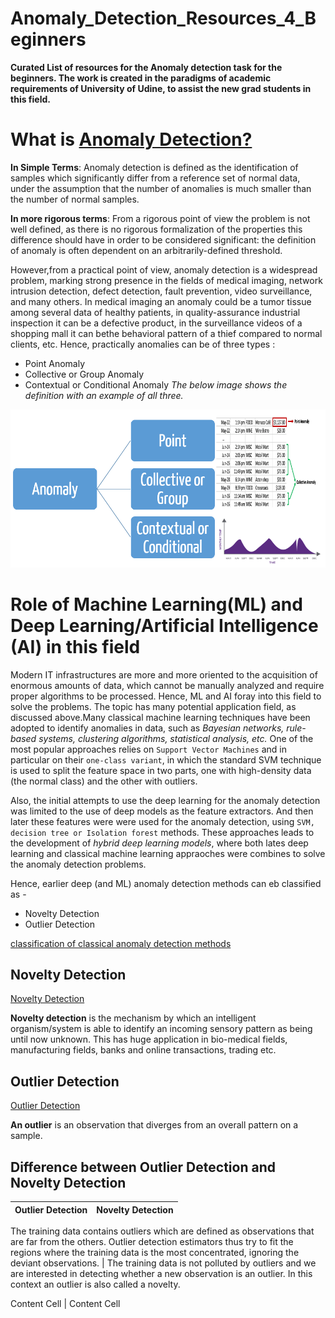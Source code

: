 # Anomaly_Detection_Resources_4_Beginners
**Curated List of resources for the Anomaly detection task for the beginners. The work is created in the paradigms of academic requirements of University of Udine, to assist the new grad students in this field.**

# What is [Anomaly Detection?](https://en.wikipedia.org/wiki/Anomaly_detection)
**In Simple Terms**: Anomaly detection is defined as the identification of samples which significantly differ from a reference set of normal data, under the assumption that the number of anomalies is much smaller than the number of normal samples.

**In more rigorous terms**: From a rigorous point of view the problem is not well defined, as there is no rigorous formalization of the properties this difference should have in order to be considered significant: the definition of anomaly is often dependent on an arbitrarily-defined threshold.

However,from a practical point of view, anomaly detection is a widespread problem, marking strong presence in the fields of medical imaging, network intrusion detection, defect detection, fault prevention, video surveillance, and many others. In medical imaging an anomaly could be a tumor tissue among several data of healthy patients, in quality-assurance industrial inspection it can be a defective product, in the surveillance videos of a shopping mall it can bethe behavioral pattern of a thief compared to normal
clients, etc. Hence, practically anomalies can be of three types :
* Point Anomaly
* Collective or Group Anomaly
* Contextual or Conditional Anomaly
*The below image shows the definition with an example of all three.*

![Anomalies Types](Images/anomaly_types.PNG)

# Role of Machine Learning(ML) and Deep Learning/Artificial Intelligence (AI) in this field
Modern IT infrastructures are more and more oriented to the acquisition of enormous amounts of data, which cannot be manually analyzed and require proper algorithms to be processed. Hence, ML and AI foray into this field to solve the problems. The topic has many potential application field, as discussed above.Many classical machine learning techniques have been adopted to identify anomalies in data, such as *Bayesian networks, rule-based systems, clustering algorithms, statistical analysis, etc.* One of the most popular approaches relies on `Support Vector Machines` and in particular on their `one-class variant`, in which the standard SVM technique is used to split the feature space in two parts, one with high-density data (the normal class) and the other with outliers.

Also, the initial attempts to use the deep learning for the anomaly detection was limited to the use of deep models as the feature extractors. And then later these features were were used for the anomaly detection, using `SVM, decision tree or Isolation forest` methods. These approaches leads to the development of *hybrid deep learning models*, where both lates deep learning and classical machine learning appraoches were combines to solve the anomaly detection problems.

Hence, earlier deep (and ML) anomaly detection methods can eb classified as -
* Novelty Detection
* Outlier Detection

[classification of classical anomaly detection methods](Images/deep_anom_detect.PNG)

## Novelty Detection

[Novelty Detection](Images/novelity_detect.PNG)

**Novelty detection** is the mechanism by which an intelligent organism/system is able to identify an incoming sensory pattern as being until now unknown. This has huge application in bio-medical fields, manufacturing fields, banks and online transactions, trading etc.

## Outlier Detection

[Outlier Detection](Images/outlier_detect.PNG)

**An outlier** is an observation that diverges from an overall pattern on a sample.

## Difference between Outlier Detection and Novelty Detection

Outlier Detection   |  Novelty Detection
-------------       | -------------
The training data contains outliers which are defined as observations that are far from the others. Outlier detection estimators thus try to fit the regions where the training data is the most concentrated, ignoring the deviant observations.
        | The training data is not polluted by outliers and we are interested in detecting whether a new observation is an outlier. In this context an outlier is also called a novelty.

Content Cell        | Content Cell






